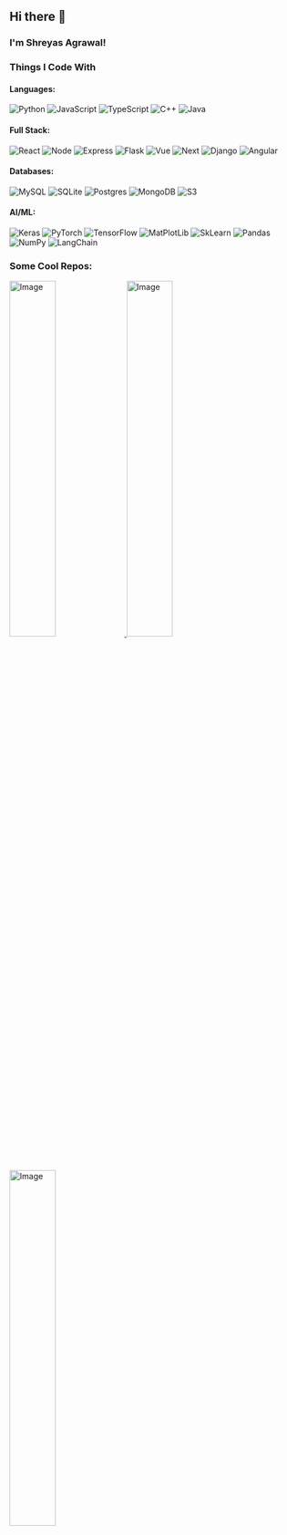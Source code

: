## Hi there 👋

<h3>I'm Shreyas Agrawal!</h3>
<h3>Things I Code With</h3>
<h4>Languages:</h4>
<p>
  <img alt="Python" src="https://img.shields.io/badge/python-3670A0?style=for-the-badge&logo=python&logoColor=ffdd54" />
  <img alt="JavaScript" src="https://img.shields.io/badge/javascript-%23323330.svg?style=for-the-badge&logo=javascript&logoColor=%23F7DF1E" /> 
  <img alt="TypeScript" src="https://img.shields.io/badge/typescript-%23007ACC.svg?style=for-the-badge&logo=typescript&logoColor=white" /> 
  <img alt="C++" src="https://img.shields.io/badge/c++-%2300599C.svg?style=for-the-badge&logo=c%2B%2B&logoColor=white" /> 
  <img alt="Java" src="https://img.shields.io/badge/java-%23ED8B00.svg?style=for-the-badge&logo=openjdk&logoColor=white" /> 
</p>
<h4>Full Stack:</h4>
<p>
  <img alt="React" src="https://img.shields.io/badge/react-%2320232a.svg?style=for-the-badge&logo=react&logoColor=%2361DAFB" />
  <img alt="Node" src="https://img.shields.io/badge/node.js-6DA55F?style=for-the-badge&logo=node.js&logoColor=white" />
  <img alt="Express" src="https://img.shields.io/badge/express.js-%23404d59.svg?style=for-the-badge&logo=express&logoColor=%2361DAFB" />
  <img alt="Flask" src="https://img.shields.io/badge/flask-%23000.svg?style=for-the-badge&logo=flask&logoColor=white" />
  <img alt="Vue" src="https://img.shields.io/badge/vuejs-%2335495e.svg?style=for-the-badge&logo=vuedotjs&logoColor=%234FC08D" />
  <img alt="Next" src="https://img.shields.io/badge/Next-black?style=for-the-badge&logo=next.js&logoColor=white" />
  <img alt="Django" src="https://img.shields.io/badge/django-%23092E20.svg?style=for-the-badge&logo=django&logoColor=white" />
  <img alt="Angular" src="https://img.shields.io/badge/angular-%23DD0031.svg?style=for-the-badge&logo=angular&logoColor=white " />
</p>
<h4>Databases:</h4>
<p>
  <img alt="MySQL" src="https://img.shields.io/badge/mysql-4479A1.svg?style=for-the-badge&logo=mysql&logoColor=white" />
  <img alt="SQLite" src="https://img.shields.io/badge/sqlite-%2307405e.svg?style=for-the-badge&logo=sqlite&logoColor=white" />
  <img alt="Postgres" src="https://img.shields.io/badge/postgres-%23316192.svg?style=for-the-badge&logo=postgresql&logoColor=white" />
  <img alt="MongoDB" src="https://img.shields.io/badge/MongoDB-%234ea94b.svg?style=for-the-badge&logo=mongodb&logoColor=white" />
  <img alt="S3" src="https://img.shields.io/badge/Amazon%20S3-FF9900?style=for-the-badge&logo=amazons3&logoColor=white" />
</p>
<h4>AI/ML:</h4>
<p>
  <img alt="Keras" src="https://img.shields.io/badge/Keras-%23D00000.svg?style=for-the-badge&logo=Keras&logoColor=white" />
  <img alt="PyTorch" src="https://img.shields.io/badge/PyTorch-%23EE4C2C.svg?style=for-the-badge&logo=PyTorch&logoColor=white" />
  <img alt="TensorFlow" src="https://img.shields.io/badge/TensorFlow-%23FF6F00.svg?style=for-the-badge&logo=TensorFlow&logoColor=white" />
  <img alt="MatPlotLib" src="https://img.shields.io/badge/Matplotlib-%23ffffff.svg?style=for-the-badge&logo=Matplotlib&logoColor=black" />
  <img alt="SkLearn" src="https://img.shields.io/badge/scikit--learn-%23F7931E.svg?style=for-the-badge&logo=scikit-learn&logoColor=white" />
  <img alt="Pandas" src="https://img.shields.io/badge/pandas-%23150458.svg?style=for-the-badge&logo=pandas&logoColor=white" />
  <img alt="NumPy" src="https://img.shields.io/badge/numpy-%23013243.svg?style=for-the-badge&logo=numpy&logoColor=white" />
  <img alt="LangChain" src="https://img.shields.io/badge/langchain-1C3C3C?style=for-the-badge&logo=langchain&logoColor=white" />
</p>
<h3>Some Cool Repos:</h3>
<a href="https://github.com/JuliaGenAI/DocsScraper.jl" target="_blank">
  <img src="https://drive.google.com/uc?export=view&id=19CzrwEl59mkXn4JpYv1kX2BpceRY_U6Z" alt="Image" style="width:40%;">
</a>
<a href="https://github.com/splendidbug/Pull-n-Plot" target="_blank">
  <img src="https://drive.google.com/uc?export=view&id=1vgKXHQ16SlTkLJLNQMTPBbJGVB7oxikv" alt="Image" style="width:40%;">
</a>
<a href="https://github.com/splendidbug/RCNN-Object-Detection" target="_blank">
  <img src="https://drive.google.com/uc?export=view&id=17kO21GJsj8N8oaZda8dYba6U7xgLCujc" alt="Image" style="width:40%;">
</a>


